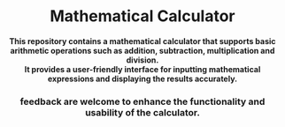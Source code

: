 <h1 align="center">Mathematical Calculator</h1>
<h4 align="center"> This repository contains a mathematical calculator that supports basic arithmetic operations such as addition, subtraction, multiplication and division.<br> It provides a user-friendly interface for inputting mathematical expressions and displaying the results accurately.</h4>
<h3 align="center">feedback are welcome to enhance the functionality and usability of the calculator.</h3>
